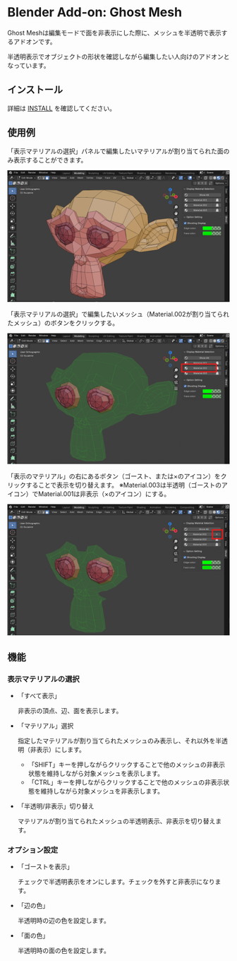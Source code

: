# Blender Add-on: Ghost Mesh

Ghost Meshは編集モードで面を非表示にした際に、メッシュを半透明で表示するアドオンです。

半透明表示でオブジェクトの形状を確認しながら編集したい人向けのアドオンとなっています。

## インストール

詳細は [INSTALL](docs/INSTALL.md) を確認してください。

## 使用例
「表示マテリアルの選択」パネルで編集したいマテリアルが割り当てられた面のみ表示することができます。

![thumbnail](docs/images/screenshot_01.png)

「表示マテリアルの選択」で編集したいメッシュ（Material.002が割り当てられたメッシュ）のボタンをクリックする。

![thumbnail](docs/images/screenshot_02.png)

「表示のマテリアル」の右にあるボタン（ゴースト、または×のアイコン）をクリックすることで表示を切り替えます。
※Material.003は半透明（ゴーストのアイコン）でMaterial.001は非表示（×のアイコン）にする。

![thumbnail](docs/images/screenshot_03.png)

## 機能

### 表示マテリアルの選択

- 「すべて表示」

  非表示の頂点、辺、面を表示します。

- 「マテリアル」選択

  指定したマテリアルが割り当てられたメッシュのみ表示し、それ以外を半透明（非表示）にします。
  - 「SHIFT」キーを押しながらクリックすることで他のメッシュの非表示状態を維持しながら対象メッシュを表示します。
  - 「CTRL」キーを押しながらクリックすることで他のメッシュの非表示状態を維持しながら対象メッシュを非表示します。

- 「半透明/非表示」切り替え

  マテリアルが割り当てられたメッシュの半透明表示、非表示を切り替えます。

### オプション設定

- 「ゴーストを表示」

   チェックで半透明表示をオンにします。チェックを外すと非表示になります。

- 「辺の色」

  半透明時の辺の色を設定します。

- 「面の色」

  半透明時の面の色を設定します。
